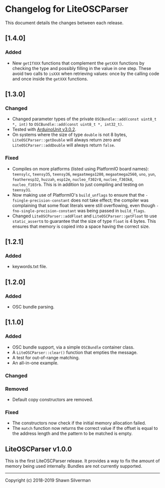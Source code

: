 # Changelog for LiteOSCParser

This document details the changes between each release.

## [1.4.0]

### Added
* New `getIfXXX` functions that complement the `getXXX` functions by checking
  the type and possibly filling in the value in one step. These avoid two calls
  to `isXXX` when retrieving values: once by the calling code and once inside
  the `getXXX` functions.

## [1.3.0]

### Changed

* Changed parameter types of the private `OSCBundle::add(const uint8_t *, int)`
  to `OSCBundle::add(const uint8_t *, int32_t)`.
* Tested with
  [ArduinoUnit v3.0.2](https://github.com/mmurdoch/arduinounit/releases/tag/v3.0.2).
* On systems where the size of type `double` is not 8 bytes,
  `LiteOSCParser::getDouble` will always return zero and
  `LiteOSCParser::addDouble` will always return `false`.

### Fixed

* Compiles on more platforms (listed using PlatformIO board names): `teensylc`,
  `teensy35`, `teensy36`, `megaatmega1280`, `megaatmega2560`, `uno`, `yun`,
  `featheresp32`, `huzzah`, `esp12e`, `nucleo_f302r8`, `nucleo_f303k8`,
  `nucleo_f103rb`. This is in addition to just compiling and testing on
  `teensy31`.
* Now making use of PlatformIO's `build_unflags` to ensure that the
  `-fsingle-precision-constant` does not take effect; the compiler was
  complaining that some float literals were still overflowing, even though
  `-fno-single-precision-constant` was being passed in `build_flags`.
* Changed `LiteOSCParser::addFloat` and `LiteOSCParser::getFloat` to use
  `static_assert`s to guarantee that the size of type `float` is 4 bytes. This
  ensures that memory is copied into a space having the correct size.


## [1.2.1]

### Added

* keywords.txt file.

## [1.2.0]

### Added

* OSC bundle parsing.

## [1.1.0]

### Added

* OSC bundle support, via a simple `OSCBundle` container class.
* A `LiteOSCParser::clear()` function that empties the message.
* A test for out-of-range matching.
* An all-in-one example.

### Changed

### Removed

* Default copy constructors are removed.

### Fixed

* The constructors now check if the initial memory allocation failed.
* The `match` function now returns the correct value if the offset is equal
  to the address length and the pattern to be matched is empty.

## LiteOSCParser v1.0.0

This is the first LiteOSCParser release. It provides a way to fix the amount
of memory being used internally. Bundles are not currently supported.

---

Copyright (c) 2018-2019 Shawn Silverman
